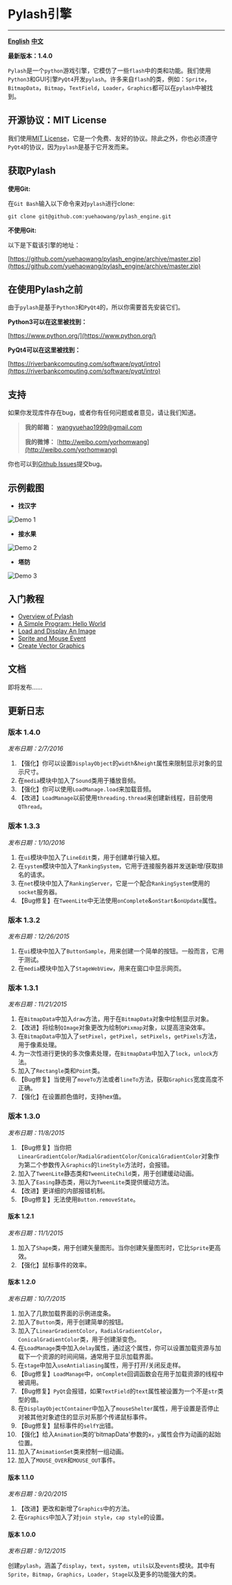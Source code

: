 # Pylash引擎
---------------

[**English**](https://github.com/yuehaowang/pylash_engine/blob/master/README.md)
[**中文**](https://github.com/yuehaowang/pylash_engine/blob/master/README_chs.md)

**最新版本：1.4.0**

`Pylash`是一个`python`游戏引擎，它模仿了一些`flash`中的类和功能。我们使用`Python3`和GUI引擎`PyQt4`开发`pylash`。许多来自`flash`的类，例如：`Sprite`，`BitmapData`，`Bitmap`，`TextField`，`Loader`，`Graphics`都可以在`pylash`中被找到。


## 开源协议：MIT License

我们使用[MIT License](http://en.wikipedia.org/wiki/MIT_License)，它是一个免费、友好的协议。除此之外，你也必须遵守`PyQt4`的协议，因为`pylash`是基于它开发而来。


## 获取Pylash

**使用Git:**

在`Git Bash`输入以下命令来对`pylash`进行clone:

```
git clone git@github.com:yuehaowang/pylash_engine.git
```

**不使用Git:**

以下是下载该引擎的地址： 

[https://github.com/yuehaowang/pylash_engine/archive/master.zip](https://github.com/yuehaowang/pylash_engine/archive/master.zip)


## 在使用Pylash之前

由于`pylash`是基于`Python3`和`PyQt4`的，所以你需要首先安装它们。

**Python3可以在这里被找到：**

[https://www.python.org/](https://www.python.org/)

**PyQt4可以在这里被找到：**

[https://riverbankcomputing.com/software/pyqt/intro](https://riverbankcomputing.com/software/pyqt/intro)


## 支持

如果你发现库件存在bug，或者你有任何问题或者意见，请让我们知道。

> **我的邮箱：** wangyuehao1999@gmail.com
> 
> **我的微博：** [http://weibo.com/yorhomwang](http://weibo.com/yorhomwang)

你也可以到[Github Issues](https://github.com/yuehaowang/pylash_engine/issues)提交bug。


## 示例截图

- **找汉字**

![Demo 1](http://images.cnblogs.com/cnblogs_com/yorhom/731449/o_pylash_demo1.png)

- **接水果**

![Demo 2](http://images.cnblogs.com/cnblogs_com/yorhom/731449/o_pylash_demo2.png)

- **塔防**

![Demo 3](http://images.cnblogs.com/cnblogs_com/yorhom/731449/o_pylash_demo3.png)


## 入门教程

- [Overview of Pylash](https://github.com/yuehaowang/pylash_engine/wiki/Overview-of-Pylash)
- [A Simple Program: Hello World](https://github.com/yuehaowang/pylash_engine/wiki/A-Simple-Program:-Hello-World)
- [Load and Display An Image](https://github.com/yuehaowang/pylash_engine/wiki/Load-and-Display-An-Image)
- [Sprite and Mouse Event](https://github.com/yuehaowang/pylash_engine/wiki/Sprite-and-Mouse-Event)
- [Create Vector Graphics](https://github.com/yuehaowang/pylash_engine/wiki/Create-Vector-Graphics)


## 文档

即将发布……


## 更新日志

### 版本 1.4.0

*发布日期：2/7/2016*

1. 【强化】你可以设置`DisplayObject`的`width`&`height`属性来限制显示对象的显示尺寸。
2. 在`media`模块中加入了`Sound`类用于播放音频。
3. 【强化】你可以使用`LoadManage.load`来加载音频。
4. 【改进】`LoadManage`以前使用`threading.thread`来创建新线程，目前使用`QThread`。

### 版本 1.3.3

*发布日期：1/10/2016*

1. 在`ui`模块中加入了`LineEdit`类，用于创建单行输入框。
2. 在`system`模块中加入了`RankingSystem`，它用于连接服务器并发送新增/获取排名的请求。
3. 在`net`模块中加入了`RankingServer`，它是一个配合`RankingSystem`使用的`socket`服务器。
4. 【Bug修复】在`TweenLite`中无法使用`onComplete`&`onStart`&`onUpdate`属性。

### 版本 1.3.2

*发布日期：12/26/2015*

1. 在`ui`模块中加入了`ButtonSample`，用来创建一个简单的按钮。一般而言，它用于测试。
2. 在`media`模块中加入了`StageWebView`，用来在窗口中显示网页。

### 版本 1.3.1

*发布日期：11/21/2015*

1. 在`BitmapData`中加入`draw`方法，用于在`BitmapData`对象中绘制显示对象。
2. 【改进】将绘制`QImage`对象更改为绘制`QPixmap`对象，以提高渲染效率。
3. 在`BitmapData`中加入了`setPixel`，`getPixel`，`setPixels`，`getPixels`方法，用于像素处理。
4. 为一次性进行更快的多次像素处理，在`BitmapData`中加入了`lock`，`unlock`方法。
5. 加入了`Rectangle`类和`Point`类。
6. 【Bug修复】当使用了`moveTo`方法或者`lineTo`方法，获取`Graphics`宽度高度不正确。
7. 【强化】在设置颜色值时，支持hex值。

### 版本 1.3.0

*发布日期：11/8/2015*

1. 【Bug修复】当你把`LinearGradientColor`/`RadialGradientColor`/`ConicalGradientColor`对象作为第二个参数传入`Graphics`的`lineStyle`方法时，会报错。
2. 加入了`TweenLite`静态类和`TweenLiteChild`类，用于创建缓动动画。
3. 加入了`Easing`静态类，用以为`TweenLite`类提供缓动方法。
4. 【改进】更详细的内部报错机制。
5. 【Bug修复】无法使用`Button.removeState`。

#### 版本 1.2.1

*发布日期：11/1/2015*

1. 加入了`Shape`类，用于创建矢量图形。当你创建矢量图形时，它比`Sprite`更高效。
2. 【强化】鼠标事件的效率。

#### 版本 1.2.0

*发布日期：10/7/2015*

1. 加入了几款加载界面的示例进度条。
2. 加入了`Button`类，用于创建简单的按钮。
3. 加入了`LinearGradientColor`，`RadialGradientColor`，`ConicalGradientColor`类，用于创建渐变色。 
4. 在`LoadManage`类中加入`delay`属性，通过这个属性，你可以设置加载资源与加载下一个资源的时间间隔，通常用于显示加载界面。
5. 在`stage`中加入`useAntialiasing`属性，用于打开/关闭反走样。
6. 【Bug修复】`LoadManage`中，`onComplete`回调函数会在用于加载资源的线程中被调用。
7. 【Bug修复】`PyQt`会报错，如果`TextField`的`text`属性被设置为一个不是`str`类型的值。
8. 在`DisplayObjectContainer`中加入了`mouseShelter`属性，用于设置是否停止对被其他对象遮住的显示对系那个传递鼠标事件。
9. 【Bug修复】鼠标事件的`selfY`出错。
10. 【强化】给入`Animation`类的'bitmapData'参数的`x`，`y`属性会作为动画的起始位置。 
11. 加入了`AnimationSet`类来控制一组动画。
12. 加入了`MOUSE_OVER`和`MOUSE_OUT`事件。

#### 版本 1.1.0

*发布日期：9/20/2015*

1. 【改进】更改和新增了`Graphics`中的方法。
2. 在`Graphics`中加入了对`join style`，`cap style`的设置。

#### 版本 1.0.0 

*发布日期：9/12/2015*

创建`pylash`，涵盖了`display`，`text`，`system`，`utils`以及`events`模块。其中有`Sprite`，`Bitmap`，`Graphics`，`Loader`，`Stage`以及更多的功能强大的类。